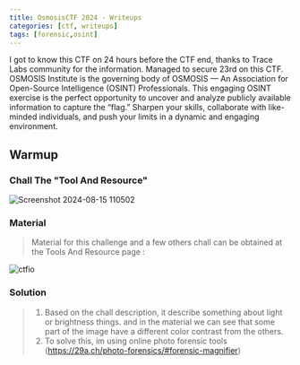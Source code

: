 ```yaml
---
title: OsmosisCTF 2024 - Writeups
categories: [ctf, writeups]
tags: [forensic,osint]
---
```


I got to know this CTF on 24 hours before the CTF end, thanks to Trace Labs community for the information. Managed to secure 23rd on this CTF. OSMOSIS Institute is the governing body of OSMOSIS — An Association for Open-Source Intelligence (OSINT) Professionals. This engaging OSINT exercise is the perfect opportunity to uncover and analyze publicly available information to capture the “flag.” Sharpen your skills, collaborate with like-minded individuals, and push your limits in a dynamic and engaging environment. 

## Warmup 

### Chall The "Tool And Resource"

![Screenshot 2024-08-15 110502](https://github.com/user-attachments/assets/8f7b09eb-4add-46f1-964b-5da7bfa9a953)

### Material 

> Material for this challenge and a few others chall can be obtained at the Tools And Resource page :

![ctfio](https://github.com/user-attachments/assets/91f20cdc-7653-4d71-ad8a-4e7319be87f7)

### Solution 

> 1) Based on the chall description, it describe something about light or brightness things. and in the material we can see that some part of the image have a different color contrast from the others.
> 2) To solve this, im using online photo forensic tools (https://29a.ch/photo-forensics/#forensic-magnifier)





